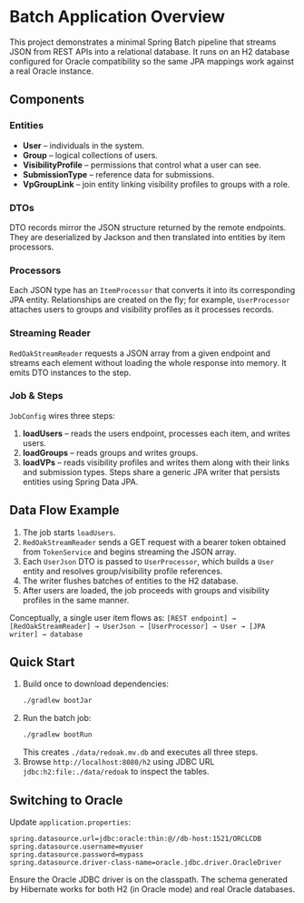 # Batch Application Overview

This project demonstrates a minimal Spring Batch pipeline that streams JSON from REST APIs into a relational database. It runs on an H2 database configured for Oracle compatibility so the same JPA mappings work against a real Oracle instance.

## Components

### Entities
- **User** – individuals in the system.
- **Group** – logical collections of users.
- **VisibilityProfile** – permissions that control what a user can see.
- **SubmissionType** – reference data for submissions.
- **VpGroupLink** – join entity linking visibility profiles to groups with a role.

### DTOs
DTO records mirror the JSON structure returned by the remote endpoints. They are deserialized by Jackson and then translated into entities by item processors.

### Processors
Each JSON type has an `ItemProcessor` that converts it into its corresponding JPA entity. Relationships are created on the fly; for example, `UserProcessor` attaches users to groups and visibility profiles as it processes records.

### Streaming Reader
`RedOakStreamReader` requests a JSON array from a given endpoint and streams each element without loading the whole response into memory. It emits DTO instances to the step.

### Job & Steps
`JobConfig` wires three steps:
1. **loadUsers** – reads the users endpoint, processes each item, and writes users.
2. **loadGroups** – reads groups and writes groups.
3. **loadVPs** – reads visibility profiles and writes them along with their links and submission types.
Steps share a generic JPA writer that persists entities using Spring Data JPA.

## Data Flow Example
1. The job starts `loadUsers`.
2. `RedOakStreamReader` sends a GET request with a bearer token obtained from `TokenService` and begins streaming the JSON array.
3. Each `UserJson` DTO is passed to `UserProcessor`, which builds a `User` entity and resolves group/visibility profile references.
4. The writer flushes batches of entities to the H2 database.
5. After users are loaded, the job proceeds with groups and visibility profiles in the same manner.

Conceptually, a single user item flows as:
`[REST endpoint] → [RedOakStreamReader] → UserJson → [UserProcessor] → User → [JPA writer] → database`

## Quick Start
1. Build once to download dependencies:
   ```bash
   ./gradlew bootJar
   ```
2. Run the batch job:
   ```bash
   ./gradlew bootRun
   ```
   This creates `./data/redoak.mv.db` and executes all three steps.
3. Browse `http://localhost:8080/h2` using JDBC URL `jdbc:h2:file:./data/redoak` to inspect the tables.

## Switching to Oracle
Update `application.properties`:
```properties
spring.datasource.url=jdbc:oracle:thin:@//db-host:1521/ORCLCDB
spring.datasource.username=myuser
spring.datasource.password=mypass
spring.datasource.driver-class-name=oracle.jdbc.driver.OracleDriver
```
Ensure the Oracle JDBC driver is on the classpath. The schema generated by Hibernate works for both H2 (in Oracle mode) and real Oracle databases.
